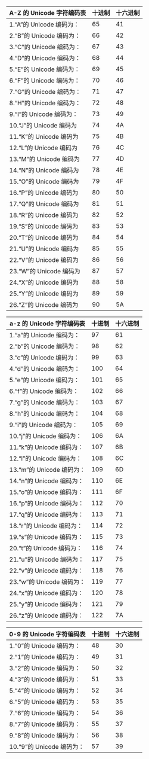 | A-Z 的 Unicode 字符编码表 | 十进制 | 十六进制 |
| ------------------------- | ------ | -------- |
| 1.“A”的 Unicode 编码为：  | 65     | 41       |
| 2.“B”的 Unicode 编码为：  | 66     | 42       |
| 3.“C”的 Unicode 编码为：  | 67     | 43       |
| 4.“D”的 Unicode 编码为：  | 68     | 44       |
| 5.“E”的 Unicode 编码为：  | 69     | 45       |
| 6.“F”的 Unicode 编码为：  | 70     | 46       |
| 7.“G”的 Unicode 编码为：  | 71     | 47       |
| 8.“H”的 Unicode 编码为：  | 72     | 48       |
| 9.“I”的 Unicode 编码为：  | 73     | 49       |
| 10.“J”的 Unicode 编码为   | 74     |4A        |
| 11.“K”的 Unicode 编码为   | 75     |4B        |
| 12.“L”的 Unicode 编码为   | 76     |4C        |
| 13.“M”的 Unicode 编码为   | 77     |4D        |
| 14.“N”的 Unicode 编码为   | 78     |4E        |
| 15.“O”的 Unicode 编码为   | 79     |4F        |
| 16.“P”的 Unicode 编码为   | 80     |50        |
| 17.“Q”的 Unicode 编码为   | 81     |51        |
| 18.“R”的 Unicode 编码为   | 82     |52        |
| 19.“S”的 Unicode 编码为   | 83     |53        |
| 20.“T”的 Unicode 编码为   | 84     |54        |
| 21.“U”的 Unicode 编码为   | 85     |55        |
| 22.“V”的 Unicode 编码为   | 86     |56        |
| 23.“W”的 Unicode 编码为   | 87     |57        |
| 24.“X”的 Unicode 编码为   | 88     |58        |
| 25.“Y”的 Unicode 编码为   | 89     |59        |
| 26.“Z”的 Unicode 编码为   | 90     |5A        |

| a-z 的 Unicode 字符编码表 | 十进制 | 十六进制 |
| ------------------------- | ------ | -------- |
| 1.“a”的 Unicode 编码为：  | 97     | 61       |
| 2.“b”的 Unicode 编码为：  | 98     | 62       |
| 3.“c”的 Unicode 编码为：  | 99     | 63       |
| 4.“d”的 Unicode 编码为：  | 100    | 64       |
| 5.“e”的 Unicode 编码为：  | 101    | 65       |
| 6.“f”的 Unicode 编码为：  | 102    | 66       |
| 7.“g”的 Unicode 编码为：  | 103    | 67       |
| 8.“h”的 Unicode 编码为：  | 104    | 68       |
| 9.“i”的 Unicode 编码为：  | 105    | 69       |
| 10.“j”的 Unicode 编码为： | 106    | 6A       |
| 11.“k”的 Unicode 编码为： | 107    | 6B       |
| 12.“l”的 Unicode 编码为： | 108    | 6C       |
| 13.“m”的 Unicode 编码为： | 109    | 6D       |
| 14.“n”的 Unicode 编码为： | 110    | 6E       |
| 15.“o”的 Unicode 编码为： | 111    | 6F       |
| 16.“p”的 Unicode 编码为： | 112    | 70       |
| 17.“q”的 Unicode 编码为： | 113    | 71       |
| 18.“r”的 Unicode 编码为： | 114    | 72       |
| 19.“s”的 Unicode 编码为： | 115    | 73       |
| 20.“t”的 Unicode 编码为： | 116    | 74       |
| 21.“u”的 Unicode 编码为： | 117    | 75       |
| 22.“v”的 Unicode 编码为： | 118    | 76       |
| 23.“w”的 Unicode 编码为： | 119    | 77       |
| 24.“x”的 Unicode 编码为： | 120    | 78       |
| 25.“y”的 Unicode 编码为： | 121    | 79       |
| 26.“z”的 Unicode 编码为： | 122    | 7A       |


| 0-9 的 Unicode 字符编码表 | 十进制 | 十六进制 |
| ------------------------- | ------ | -------- |
| 1.“0”的 Unicode 编码为：  | 48     | 30       |
| 2.“1”的 Unicode 编码为：  | 49     | 31       |
| 3.“2”的 Unicode 编码为：  | 50     | 32       |
| 4.“3”的 Unicode 编码为：  | 51     | 33       |
| 5.“4”的 Unicode 编码为：  | 52     | 34       |
| 6.“5”的 Unicode 编码为：  | 53     | 35       |
| 7.“6”的 Unicode 编码为：  | 54     | 36       |
| 8.“7”的 Unicode 编码为：  | 55     | 37       |
| 9.“8”的 Unicode 编码为：  | 56     | 38       |
| 10.“9”的 Unicode 编码为： | 57     | 39       | 
